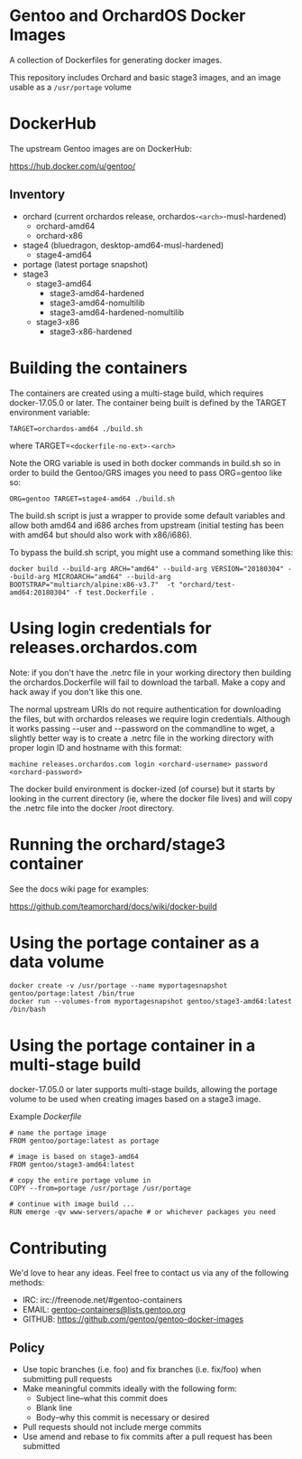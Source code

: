 # Gentoo and OrchardOS Docker Images

A collection of Dockerfiles for generating docker images.

This repository includes Orchard and basic stage3 images, and an
image usable as a `/usr/portage` volume

# DockerHub

The upstream Gentoo images are on DockerHub:

https://hub.docker.com/u/gentoo/

## Inventory

* orchard (current orchardos release, orchardos-``<arch>``-musl-hardened)
  * orchard-amd64
  * orchard-x86
* stage4 (bluedragon, desktop-amd64-musl-hardened)
  * stage4-amd64
* portage (latest portage snapshot)
* stage3
  * stage3-amd64
    * stage3-amd64-hardened
    * stage3-amd64-nomultilib
    * stage3-amd64-hardened-nomultilib
  * stage3-x86
    * stage3-x86-hardened

# Building the containers

The containers are created using a multi-stage build, which requires docker-17.05.0 or later.
The container being built is defined by the TARGET environment variable:

`` TARGET=orchardos-amd64 ./build.sh ``

where TARGET=``<dockerfile-no-ext>-<arch>``

Note the ORG variable is used in both docker commands in build.sh so in	order
to build the Gentoo/GRS	images you need	to pass	ORG=gentoo like so:

`` ORG=gentoo TARGET=stage4-amd64 ./build.sh ``

The build.sh script is just a wrapper to provide some default variables and
allow both amd64 and i686 arches from upstream (initial testing has been
with amd64 but should also work with x86/i686).

To bypass the build.sh script, you might use a command something like this:

`` docker build --build-arg ARCH="amd64" --build-arg VERSION="20180304" --build-arg MICROARCH="amd64" --build-arg BOOTSTRAP="multiarch/alpine:x86-v3.7"  -t "orchard/test-amd64:20180304" -f test.Dockerfile . ``

# Using login credentials for releases.orchardos.com

Note: if you don't have the .netrc file in your working directory then
building the orchardos.Dockerfile will fail to download the tarball.
Make a copy and hack away if you don't like this one.

The normal upstream URIs do not require authentication for downloading the
files, but with orchardos releases we require login credentials.  Although
it works passing --user and --password on the commandline to wget, a slightly
better way is to create a .netrc file in the working directory with proper
login ID and hostname with this format:

`` machine releases.orchardos.com login <orchard-username> password <orchard-password> ``

The docker build environment is docker-ized (of course) but it starts by looking
in the current directory (ie, where the docker file lives) and will copy the
.netrc file into the docker /root directory.

# Running the orchard/stage3 container

See the docs wiki page for examples:

https://github.com/teamorchard/docs/wiki/docker-build

# Using the portage container as a data volume

```
docker create -v /usr/portage --name myportagesnapshot gentoo/portage:latest /bin/true
docker run --volumes-from myportagesnapshot gentoo/stage3-amd64:latest /bin/bash
```

# Using the portage container in a multi-stage build

docker-17.05.0 or later supports multi-stage builds, allowing the portage volume to be used when creating images based on a stage3 image.

Example _Dockerfile_

```
# name the portage image
FROM gentoo/portage:latest as portage

# image is based on stage3-amd64
FROM gentoo/stage3-amd64:latest

# copy the entire portage volume in
COPY --from=portage /usr/portage /usr/portage

# continue with image build ...
RUN emerge -qv www-servers/apache # or whichever packages you need
```


# Contributing

We'd love to hear any ideas.  Feel free to contact us via any of the following
methods:

* IRC: irc://freenode.net/#gentoo-containers
* EMAIL: gentoo-containers@lists.gentoo.org
* GITHUB: https://github.com/gentoo/gentoo-docker-images

## Policy

* Use topic branches (i.e. foo) and fix branches (i.e. fix/foo) when submitting
  pull requests
* Make meaningful commits ideally with the following form:
  * Subject line–what this commit does
  * Blank line
  * Body–why this commit is necessary or desired
* Pull requests should not include merge commits
* Use amend and rebase to fix commits after a pull request has been submitted
